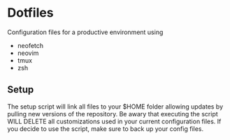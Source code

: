 # Dotfiles

Configuration files for a productive environment using

* neofetch
* neovim
* tmux
* zsh

## Setup
The setup script will link all files to your $HOME folder allowing updates by
pulling new versions of the repository. Be awary that executing the script WILL
DELETE all customizations used in your current configuration files. If you
decide to use the script, make sure to back up your config files.
